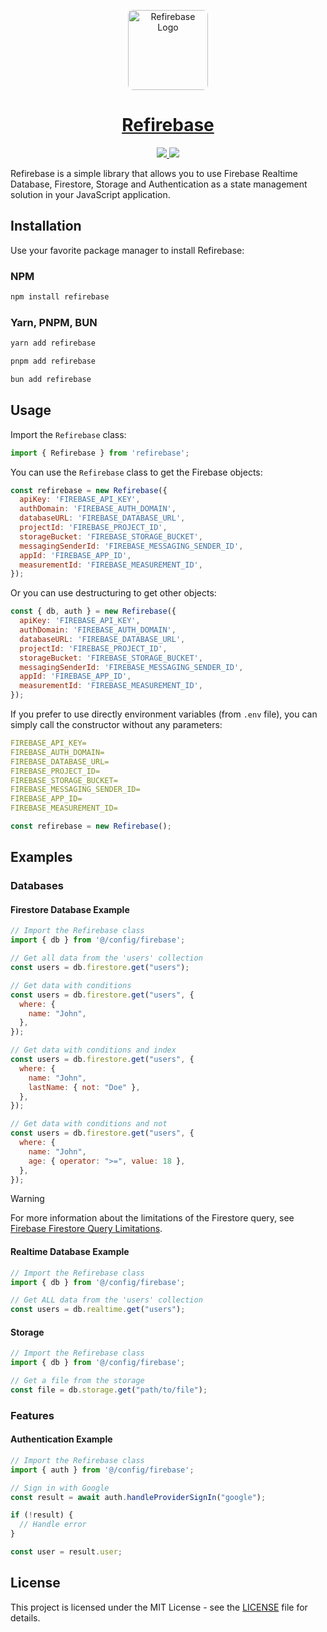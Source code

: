 <p align="center">
  <a href="https://github.com/refirebase">
    <img src="https://avatars.githubusercontent.com/u/181779808?v=4" alt="Refirebase Logo" width="128" style="border-radius: 8px">
    <h1 align="center">
      Refirebase
    </h1>
  </a>
</p>

<p align="center">
  <a href="https://www.npmjs.com/refirebase">
    <img src="https://img.shields.io/npm/v/refirebase.svg">
  </a>
  <a href="https://github.com/refirebase/refirebase?tab=MIT-1-ov-file">
    <img src="https://img.shields.io/npm/l/refirebase.svg">
  </a>
</p>

Refirebase is a simple library that allows you to use Firebase Realtime Database, Firestore, Storage and Authentication as a state management solution in your JavaScript application.

## Installation

Use your favorite package manager to install Refirebase:

### NPM

```bash
npm install refirebase
```

### Yarn, PNPM, BUN

```bash
yarn add refirebase
```

```bash
pnpm add refirebase
```

```bash
bun add refirebase
```

## Usage

Import the `Refirebase` class:

```javascript
import { Refirebase } from 'refirebase';
```

You can use the `Refirebase` class to get the Firebase objects:

```javascript
const refirebase = new Refirebase({
  apiKey: 'FIREBASE_API_KEY',
  authDomain: 'FIREBASE_AUTH_DOMAIN',
  databaseURL: 'FIREBASE_DATABASE_URL',
  projectId: 'FIREBASE_PROJECT_ID',
  storageBucket: 'FIREBASE_STORAGE_BUCKET',
  messagingSenderId: 'FIREBASE_MESSAGING_SENDER_ID',
  appId: 'FIREBASE_APP_ID',
  measurementId: 'FIREBASE_MEASUREMENT_ID',
});
```

Or you can use destructuring to get other objects:

```javascript
const { db, auth } = new Refirebase({
  apiKey: 'FIREBASE_API_KEY',
  authDomain: 'FIREBASE_AUTH_DOMAIN',
  databaseURL: 'FIREBASE_DATABASE_URL',
  projectId: 'FIREBASE_PROJECT_ID',
  storageBucket: 'FIREBASE_STORAGE_BUCKET',
  messagingSenderId: 'FIREBASE_MESSAGING_SENDER_ID',
  appId: 'FIREBASE_APP_ID',
  measurementId: 'FIREBASE_MEASUREMENT_ID',
});
```

If you prefer to use directly environment variables (from `.env` file), you can simply call the constructor without any parameters:

```yaml
FIREBASE_API_KEY=
FIREBASE_AUTH_DOMAIN=
FIREBASE_DATABASE_URL=
FIREBASE_PROJECT_ID=
FIREBASE_STORAGE_BUCKET=
FIREBASE_MESSAGING_SENDER_ID=
FIREBASE_APP_ID=
FIREBASE_MEASUREMENT_ID=
```

```javascript
const refirebase = new Refirebase();
```

## Examples

### Databases

#### Firestore Database Example
```javascript
// Import the Refirebase class
import { db } from '@/config/firebase';

// Get all data from the 'users' collection
const users = db.firestore.get("users");

// Get data with conditions
const users = db.firestore.get("users", {
  where: {
    name: "John",
  },
});

// Get data with conditions and index
const users = db.firestore.get("users", {
  where: {
    name: "John",
    lastName: { not: "Doe" },
  },
});

// Get data with conditions and not
const users = db.firestore.get("users", {
  where: {
    name: "John",
    age: { operator: ">=", value: 18 },
  },
});
```

> [!WARNING]  
> For more information about the limitations of the Firestore query, see [Firebase Firestore Query Limitations](https://firebase.google.com/docs/firestore/query-data/queries#query_limitations).

#### Realtime Database Example

```javascript
// Import the Refirebase class
import { db } from '@/config/firebase';

// Get ALL data from the 'users' collection
const users = db.realtime.get("users");
```

#### Storage

```javascript
// Import the Refirebase class
import { db } from '@/config/firebase';

// Get a file from the storage
const file = db.storage.get("path/to/file");
```

### Features

#### Authentication Example

```javascript
// Import the Refirebase class
import { auth } from '@/config/firebase';

// Sign in with Google
const result = await auth.handleProviderSignIn("google");

if (!result) {
  // Handle error
}

const user = result.user;
```

## License

This project is licensed under the MIT License - see the [LICENSE](LICENSE) file for details.
